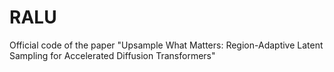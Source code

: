 # RALU
Official code of the paper "Upsample What Matters: Region-Adaptive Latent Sampling for Accelerated Diffusion Transformers"
